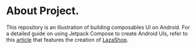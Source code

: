 # About Project.
This repository is an illustration of building composables UI on Android.
For a detailed guide on using Jetpack Compose to create Android UIs, refer to this [article](https://medium.com/@besonganongernest/743f9212c9f) that features the creation of [LazaShop](https://www.figma.com/community/file/1245385141730558466). 
